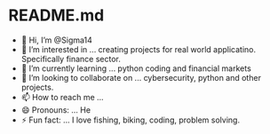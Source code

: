 # README.md

- 👋 Hi, I’m @Sigma14
- 👀 I’m interested in ... creating projects for real world applicatino. Specifically finance sector.
- 🌱 I’m currently learning ... python coding and financial markets
- 💞️ I’m looking to collaborate on ... cybersecurity, python and other projects. 
- 📫 How to reach me ...
- 😄 Pronouns: ... He
- ⚡ Fun fact: ... I love fishing, biking, coding, problem solving. 
